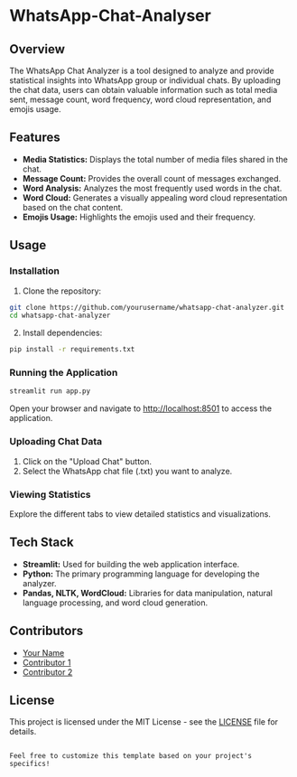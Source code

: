 # WhatsApp-Chat-Analyser

## Overview

The WhatsApp Chat Analyzer is a tool designed to analyze and provide statistical insights into WhatsApp group or individual chats. By uploading the chat data, users can obtain valuable information such as total media sent, message count, word frequency, word cloud representation, and emojis usage.

## Features

- **Media Statistics:** Displays the total number of media files shared in the chat.
- **Message Count:** Provides the overall count of messages exchanged.
- **Word Analysis:** Analyzes the most frequently used words in the chat.
- **Word Cloud:** Generates a visually appealing word cloud representation based on the chat content.
- **Emojis Usage:** Highlights the emojis used and their frequency.

## Usage

### Installation

1. Clone the repository:

```bash
git clone https://github.com/yourusername/whatsapp-chat-analyzer.git
cd whatsapp-chat-analyzer
```

2. Install dependencies:

```bash
pip install -r requirements.txt
```

### Running the Application

```bash
streamlit run app.py
```

Open your browser and navigate to [http://localhost:8501](http://localhost:8501) to access the application.

### Uploading Chat Data

1. Click on the "Upload Chat" button.
2. Select the WhatsApp chat file (.txt) you want to analyze.

### Viewing Statistics

Explore the different tabs to view detailed statistics and visualizations.

## Tech Stack

- **Streamlit:** Used for building the web application interface.
- **Python:** The primary programming language for developing the analyzer.
- **Pandas, NLTK, WordCloud:** Libraries for data manipulation, natural language processing, and word cloud generation.

## Contributors

- [Your Name](https://github.com/yourusername)
- [Contributor 1](https://github.com/contributor1)
- [Contributor 2](https://github.com/contributor2)

## License

This project is licensed under the MIT License - see the [LICENSE](LICENSE) file for details.
```

Feel free to customize this template based on your project's specifics!
